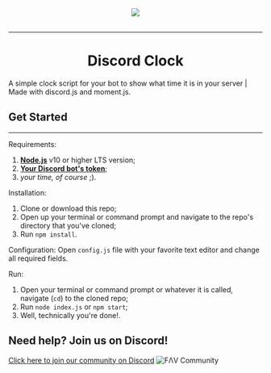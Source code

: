 <div align="center">
    <img src="https://i.imgur.com/iprzBYk.png"><br><br>

---

# Discord Clock
</div>

A simple clock script for your bot to show what time it is in your server | Made with discord.js and moment.js.


## Get Started
***
Requirements:
1. [**Node.js**](https://nodejs.org/en/) v10 or higher LTS version;
2. [**Your Discord bot's token**](https://discordapp.com/developers/applications/);
3. _your time, of course_ ;).

Installation:
1. Clone or download this repo;
2. Open up your terminal or command prompt and navigate to the repo's directory that you've cloned;
3. Run `npm install`.

Configuration:
Open `config.js` file with your favorite text editor and change all required fields.

Run:
1. Open your terminal or command prompt or whatever it is called, navigate (`cd`) to the cloned repo;
2. Run `node index.js` or `npm start`;
3. Well, technically you're done!.

## Need help? Join us on Discord!
[Click here to join our community on Discord](https://discord.io/favcommunity)
![FΛV Community](https://api.gaminggeek.dev/gstats/TePuaqF)
